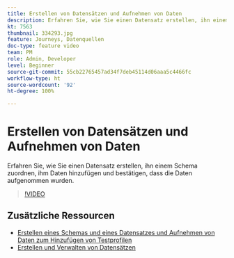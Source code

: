 ```yaml
---
title: Erstellen von Datensätzen und Aufnehmen von Daten
description: Erfahren Sie, wie Sie einen Datensatz erstellen, ihn einem Schema zuordnen, ihm Daten hinzufügen und bestätigen, dass die Daten aufgenommen wurden.
kt: 7563
thumbnail: 334293.jpg
feature: Journeys, Datenquellen
doc-type: feature video
team: PM
role: Admin, Developer
level: Beginner
source-git-commit: 55cb22765457ad34f7deb45114d06aaa5c4466fc
workflow-type: ht
source-wordcount: '92'
ht-degree: 100%

---
```



# Erstellen von Datensätzen und Aufnehmen von Daten

Erfahren Sie, wie Sie einen Datensatz erstellen, ihn einem Schema zuordnen, ihm Daten hinzufügen und bestätigen, dass die Daten aufgenommen wurden.

>[!VIDEO](https://video.tv.adobe.com/v/334293?quality=12)

## Zusätzliche Ressourcen

* [Erstellen eines Schemas und eines Datensatzes und Aufnehmen von Daten zum Hinzufügen von Testprofilen](https://experienceleague.adobe.com/docs/journey-optimizer/using/orchestrate-journeys/about-journeys/creating-test-profiles.html?lang=de)
* [Erstellen und Verwalten von Datensätzen](https://experienceleague.adobe.com/docs/experience-platform/catalog/datasets/user-guide.html?lang=de)
